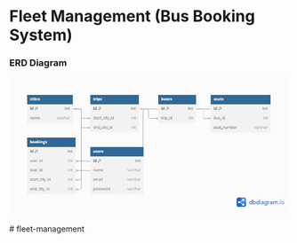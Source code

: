 # Fleet Management (Bus Booking System)

### ERD Diagram
![ERD Diagram](fleet_management.png)


#   f l e e t - m a n a g e m e n t 
 
 